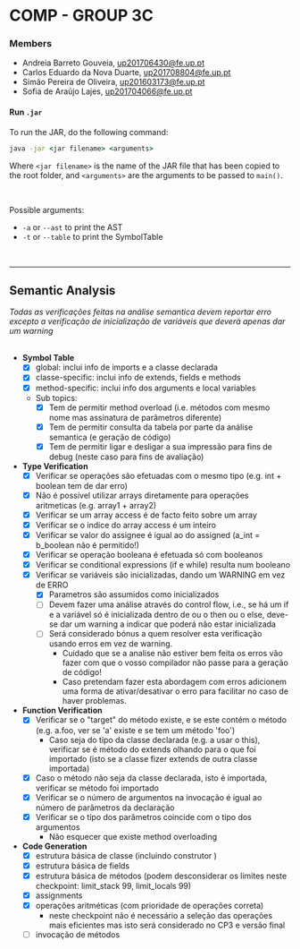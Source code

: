 # COMP - GROUP 3C

### Members
 - Andreia Barreto Gouveia, up201706430@fe.up.pt
 - Carlos Eduardo da Nova Duarte, up201708804@fe.up.pt
 - Simão Pereira de Oliveira, up201603173@fe.up.pt
 - Sofia de Araújo Lajes, up201704066@fe.up.pt

#### Run ``.jar``

To run the JAR, do the following command:

```cmd
java -jar <jar filename> <arguments>
```

Where ``<jar filename>`` is the name of the JAR file that has been copied to the root folder, and ``<arguments>`` are the arguments to be passed to ``main()``.

<br/>

Possible arguments:
 - `-a` or `--ast` to print the AST
 - `-t` or `--table` to print the SymbolTable   

<br/>

---

## Semantic Analysis  

*Todas as verificações feitas na análise semantica devem reportar erro excepto a verificação de inicialização de variáveis que deverá apenas dar um warning*  
<br/>

- **Symbol Table**  
    - [X] global: inclui info de imports e a classe declarada
    - [X] classe-specific: inclui info de extends, fields e methods
    - [X] method-specific: inclui info dos arguments e local variables
    - Sub topics:
       - [X] Tem de permitir method overload (i.e. métodos com mesmo nome mas assinatura de parâmetros diferente)
       - [X] Tem de permitir consulta da tabela por parte da análise semantica (e geração de código)
       - [X] Tem de permitir ligar e desligar a sua impressão para fins de debug (neste caso para fins de avaliação)  
       
- **Type Verification**
    - [X] Verificar se operações são efetuadas com o mesmo tipo (e.g. int + boolean tem de dar erro)
    - [X] Não é possível utilizar arrays diretamente para operações aritmeticas (e.g. array1 + array2)
    - [X] Verificar se um array access é de facto feito sobre um array
    - [X] Verificar se o indice do array access é um inteiro
    - [X] Verificar se valor do assignee é igual ao do assigned (a_int = b_boolean não é permitido!)
    - [X] Verificar se operação booleana é efetuada só com booleanos
    - [X] Verificar se conditional expressions (if e while) resulta num booleano
    - [X] Verificar se variáveis são inicializadas, dando um WARNING em vez de ERRO
       - [X] Parametros são assumidos como inicializados
       - [ ] Devem fazer uma análise através do control flow, i.e., se há um if e a variável só é inicializada dentro de ou o then ou o else, deve-se dar um warning a indicar que poderá não estar inicializada
       - [ ] Será considerado bónus a quem resolver esta verificação usando erros em vez de warning.
            - Cuidado que se a analise não estiver bem feita os erros vão fazer com que o vosso compilador não passe para a geração de código!
			- Caso pretendam fazer esta abordagem com erros adicionem uma forma de ativar/desativar o erro para facilitar no caso de haver problemas.  
			
- **Function Verification**
	- [X] Verificar se o "target" do método existe, e se este contém o método (e.g. a.foo, ver se 'a' existe e se tem um método 'foo')
	    - Caso seja do tipo da classe declarada (e.g. a usar o this), verificar se é método do extends olhando para o que foi importado (isto se a classe fizer extends de outra classe importada)
	- [X] Caso o método não seja da classe declarada, isto é importada, verificar se método foi importado
	- [X] Verificar se o número de argumentos na invocação é igual ao número de parâmetros da declaração
	- [X] Verificar se o tipo dos parâmetros coincide com o tipo dos argumentos
	    - Não esquecer que existe method overloading  
	    
- **Code Generation**
    - [X] estrutura básica de classe (incluindo construtor <init>)
	- [X] estrutura básica de fields
	- [X] estrutura básica de métodos (podem desconsiderar os limites neste checkpoint: limit_stack 99, limit_locals 99)
	- [X] assignments
	- [X] operações aritméticas (com prioridade de operações correta)
		- neste checkpoint não é necessário a seleção das operações mais eficientes mas isto será considerado no CP3 e versão final
	- [ ] invocação de métodos